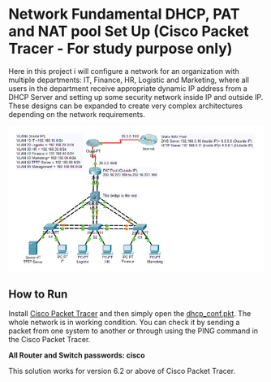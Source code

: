 # Network Fundamental DHCP, PAT and NAT pool Set Up (Cisco Packet Tracer - For study purpose only)
Here in this project i will configure a network for an organization with multiple departments: IT, Finance, HR, Logistic and Marketing, where all users in the department receive appropriate dynamic IP address from a DHCP Server and setting up some security network inside IP and  outside IP. These designs can be expanded to create very complex architectures depending on the network requirements.

![network design](/network_design.PNG)

## How to Run
Install [Cisco Packet Tracer](https://www.netacad.com/courses/packet-tracer) and then simply open the [dhcp_conf.pkt](https://github.com/weixiong15/Network_Fundamental_DHCP/blob/master/dhcp_conf.pkt). The whole network is in working condition. You can check it by sending a packet from one system to another or through using the PING command in the Cisco Packet Tracer.

**All Router and Switch passwords: cisco**

This solution works for version 6.2 or above of Cisco Packet Tracer.
